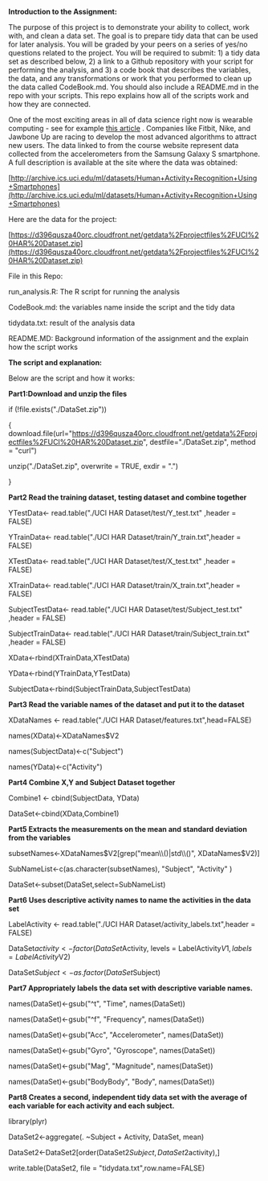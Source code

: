 **Introduction to the Assignment:**

The purpose of this project is to demonstrate your ability to collect, work with, and clean a data set. The goal is to prepare tidy data that can be used for later analysis. You will be graded by your peers on a series of yes/no questions related to the project. You will be required to submit: 1) a tidy data set as described below, 2) a link to a Github repository with your script for performing the analysis, and 3) a code book that describes the variables, the data, and any transformations or work that you performed to clean up the data called CodeBook.md. You should also include a README.md in the repo with your scripts. This repo explains how all of the scripts work and how they are connected.


One of the most exciting areas in all of data science right now is wearable computing - see for example  [this article](http://www.insideactivitytracking.com/data-science-activity-tracking-and-the-battle-for-the-worlds-top-sports-brand/) [ ](http://www.insideactivitytracking.com/data-science-activity-tracking-and-the-battle-for-the-worlds-top-sports-brand/). Companies like Fitbit, Nike, and Jawbone Up are racing to develop the most advanced algorithms to attract new users. The data linked to from the course website represent data collected from the accelerometers from the Samsung Galaxy S smartphone. A full description is available at the site where the data was obtained:


 [http://archive.ics.uci.edu/ml/datasets/Human+Activity+Recognition+Using+Smartphones](http://archive.ics.uci.edu/ml/datasets/Human+Activity+Recognition+Using+Smartphones)


Here are the data for the project:


 [https://d396qusza40orc.cloudfront.net/getdata%2Fprojectfiles%2FUCI%20HAR%20Dataset.zip](https://d396qusza40orc.cloudfront.net/getdata%2Fprojectfiles%2FUCI%20HAR%20Dataset.zip)

File in this Repo:

run\_analysis.R: The R script for running the analysis

CodeBook.md: the variables name inside the script and the tidy data

tidydata.txt: result of the analysis data

README.MD: Background information of the assignment and the explain how the script works

**The script and explanation:**

Below are the script and how it works:

**Part1:Download and unzip the files**

if (!file.exists("./DataSet.zip"))

{ download.file(url="https://d396qusza40orc.cloudfront.net/getdata%2Fprojectfiles%2FUCI%20HAR%20Dataset.zip", destfile="./DataSet.zip", method = "curl")

  unzip("./DataSet.zip", overwrite = TRUE, exdir = ".")

}

**Part2 Read the training dataset, testing dataset and combine together**

YTestData<- read.table("./UCI HAR Dataset/test/Y\_test.txt" ,header = FALSE)

YTrainData<- read.table("./UCI HAR Dataset/train/Y\_train.txt",header = FALSE)

XTestData<- read.table("./UCI HAR Dataset/test/X\_test.txt" ,header = FALSE)

XTrainData<- read.table("./UCI HAR Dataset/train/X\_train.txt",header = FALSE)

SubjectTestData<- read.table("./UCI HAR Dataset/test/Subject\_test.txt" ,header = FALSE)

SubjectTrainData<- read.table("./UCI HAR Dataset/train/Subject\_train.txt" ,header = FALSE)

XData<-rbind(XTrainData,XTestData)

YData<-rbind(YTrainData,YTestData)

SubjectData<-rbind(SubjectTrainData,SubjectTestData)

**Part3 Read the variable names of the dataset and put it to the dataset**

XDataNames <- read.table("./UCI HAR Dataset/features.txt",head=FALSE)

names(XData)<-XDataNames$V2

names(SubjectData)<-c("Subject")

names(YData)<-c("Activity")

**Part4 Combine X,Y and Subject Dataset together**

Combine1 <- cbind(SubjectData, YData)

DataSet<-cbind(XData,Combine1)

**Part5 Extracts the measurements on the mean and standard deviation from the variables**

subsetNames<-XDataNames$V2[grep("mean\\()|std\\()", XDataNames$V2)]

SubNameList<-c(as.character(subsetNames), "Subject", "Activity" )

DataSet<-subset(DataSet,select=SubNameList)

**Part6 Uses descriptive activity names to name the activities in the data set**

LabelActivity <- read.table("./UCI HAR Dataset/activity\_labels.txt",header = FALSE)

DataSet$activity <- factor(DataSet$Activity, levels = LabelActivity$V1, labels = LabelActivity$V2)

DataSet$Subject <- as.factor(DataSet$Subject)

**Part7 Appropriately labels the data set with descriptive variable names.**

names(DataSet)<-gsub("^t", "Time", names(DataSet))

names(DataSet)<-gsub("^f", "Frequency", names(DataSet))

names(DataSet)<-gsub("Acc", "Accelerometer", names(DataSet))

names(DataSet)<-gsub("Gyro", "Gyroscope", names(DataSet))

names(DataSet)<-gsub("Mag", "Magnitude", names(DataSet))

names(DataSet)<-gsub("BodyBody", "Body", names(DataSet))

**Part8 Creates a second, independent tidy data set with the average of each variable for each activity and each subject.**

library(plyr)

DataSet2<-aggregate(. ~Subject + Activity, DataSet, mean)

DataSet2<-DataSet2[order(DataSet2$Subject,DataSet2$activity),]

write.table(DataSet2, file = "tidydata.txt",row.name=FALSE)